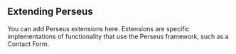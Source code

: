## Extending Perseus
You can add Perseus extensions here.  Extensions are specific implementations
of functionality that use the Perseus framework, such as a Contact Form.
